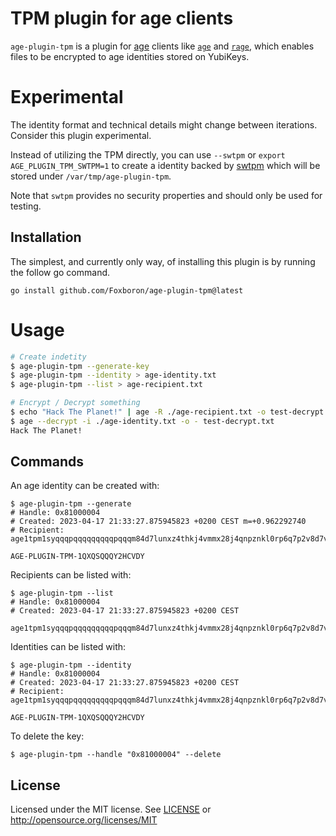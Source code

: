 # TPM plugin for age clients

`age-plugin-tpm` is a plugin for [age](https://age-encryption.org/v1) clients
like [`age`](https://age-encryption.org) and [`rage`](https://str4d.xyz/rage),
which enables files to be encrypted to age identities stored on YubiKeys.

# Experimental

The identity format and technical details might change between iterations.
Consider this plugin experimental.

Instead of utilizing the TPM directly, you can use `--swtpm` or `export
AGE_PLUGIN_TPM_SWTPM=1` to create a identity backed by
[swtpm](https://github.com/stefanberger/swtpm) which will be stored under
`/var/tmp/age-plugin-tpm`.

Note that `swtpm` provides no security properties and should only be used for
testing.

## Installation

The simplest, and currently only way, of installing this plugin is by running
the follow go command.

`go install github.com/Foxboron/age-plugin-tpm@latest`


# Usage

```bash
# Create indetity
$ age-plugin-tpm --generate-key
$ age-plugin-tpm --identity > age-identity.txt
$ age-plugin-tpm --list > age-recipient.txt

# Encrypt / Decrypt something
$ echo "Hack The Planet!" | age -R ./age-recipient.txt -o test-decrypt.txt
$ age --decrypt -i ./age-identity.txt -o - test-decrypt.txt
Hack The Planet!
```

## Commands

An age identity can be created with:

```
$ age-plugin-tpm --generate
# Handle: 0x81000004
# Created: 2023-04-17 21:33:27.875945823 +0200 CEST m=+0.962292740
# Recipient: age1tpm1syqqqpqqqqqqqqqpqqqm84d7lunxz4thkj4vmmx28j4qnpznkl0rp6q7p2v8d7v9nae4347jr56ehr6xax4qs8xfk93al4zy4nxvx0hdqgucs2l392h6a5wfrqz9kwkxm5ycey8je0mzt5arv4m3xv2uwxdtvhvq3uz6pfxcexe6udjc5c5nxq6as57reqfz5vqunjjln3js6hapqjg459tqulxggwj3z2rfjz3udrkpec9ycvwv6q8tu2648huktq07c5pan84rsrtc689gac82lhw5cn9uzf92u8wq30w4ws8h3srmla5vrlf7f7h6k66f2ypjunff7xggns993225s9gdagrr6sa2qk5vp5ksrqz5td5ceer7705ajxc8pfdc4kdwufcp6qlkzm2mqcuqfwtmze2j7ewdg25rfapg7l0jh8v

AGE-PLUGIN-TPM-1QXQSQQQY2HCVDY
```

Recipients can be listed with:

```
$ age-plugin-tpm --list
# Handle: 0x81000004
# Created: 2023-04-17 21:33:27.875945823 +0200 CEST

age1tpm1syqqqpqqqqqqqqqpqqqm84d7lunxz4thkj4vmmx28j4qnpznkl0rp6q7p2v8d7v9nae4347jr56ehr6xax4qs8xfk93al4zy4nxvx0hdqgucs2l392h6a5wfrqz9kwkxm5ycey8je0mzt5arv4m3xv2uwxdtvhvq3uz6pfxcexe6udjc5c5nxq6as57reqfz5vqunjjln3js6hapqjg459tqulxggwj3z2rfjz3udrkpec9ycvwv6q8tu2648huktq07c5pan84rsrtc689gac82lhw5cn9uzf92u8wq30w4ws8h3srmla5vrlf7f7h6k66f2ypjunff7xggns993225s9gdagrr6sa2qk5vp5ksrqz5td5ceer7705ajxc8pfdc4kdwufcp6qlkzm2mqcuqfwtmze2j7ewdg25rfapg7l0jh8v
```

Identities can be listed with:

```
$ age-plugin-tpm --identity
# Handle: 0x81000004
# Created: 2023-04-17 21:33:27.875945823 +0200 CEST
# Recipient: age1tpm1syqqqpqqqqqqqqqpqqqm84d7lunxz4thkj4vmmx28j4qnpznkl0rp6q7p2v8d7v9nae4347jr56ehr6xax4qs8xfk93al4zy4nxvx0hdqgucs2l392h6a5wfrqz9kwkxm5ycey8je0mzt5arv4m3xv2uwxdtvhvq3uz6pfxcexe6udjc5c5nxq6as57reqfz5vqunjjln3js6hapqjg459tqulxggwj3z2rfjz3udrkpec9ycvwv6q8tu2648huktq07c5pan84rsrtc689gac82lhw5cn9uzf92u8wq30w4ws8h3srmla5vrlf7f7h6k66f2ypjunff7xggns993225s9gdagrr6sa2qk5vp5ksrqz5td5ceer7705ajxc8pfdc4kdwufcp6qlkzm2mqcuqfwtmze2j7ewdg25rfapg7l0jh8v

AGE-PLUGIN-TPM-1QXQSQQQY2HCVDY
```

To delete the key:

```
$ age-plugin-tpm --handle "0x81000004" --delete
```

## License

Licensed under the MIT license. See [LICENSE](LICENSE) or http://opensource.org/licenses/MIT

